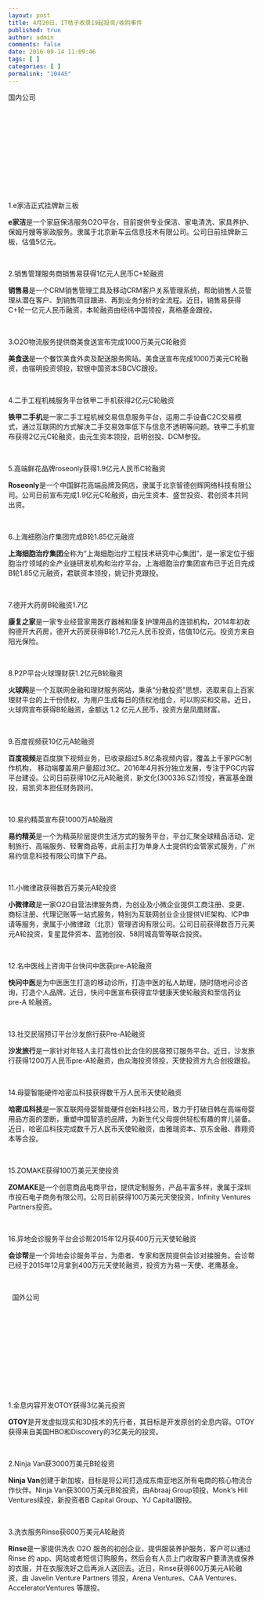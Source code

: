 ```yaml
---
layout: post
title: 4月20日，IT桔子收录19起投资/收购事件
published: true
author: admin
comments: false
date: 2016-09-14 11:09:46
tags: [ ]
categories: [ ]
permalink: "10445"
---
```

  国内公司   &nbsp; 

&nbsp;

&nbsp;

&nbsp;

&nbsp;

&nbsp;

&nbsp;

1.e家洁正式挂牌新三板

**e家洁**是一个家庭保洁服务O2O平台，目前提供专业保洁、家电清洗、家具养护、保姆月嫂等家政服务。隶属于北京新车云信息技术有限公司。公司日前挂牌新三板，估值5亿元。

&nbsp;

2.销售管理服务商销售易获得1亿元人民币C+轮融资

**销售易**是一个CRM销售管理工具及移动CRM客户关系管理系统，帮助销售人员管理从潜在客户、到销售项目跟进、再到业务分析的全流程。近日，销售易获得C+轮一亿元人民币融资，本轮融资由经纬中国领投，真格基金跟投。

&nbsp;

3.O2O物流服务提供商美食送宣布完成1000万美元C轮融资

**美食送**是一个餐饮美食外卖及配送服务网站。美食送宣布完成1000万美元C轮融资，由锴明投资领投，软银中国资本SBCVC跟投。

&nbsp;

4.二手工程机械服务平台铁甲二手机获得2亿元C轮融资

**铁甲二手机**是一家二手工程机械交易信息服务平台，运用二手设备C2C交易模式，通过互联网的方式解决二手交易效率低下与信息不透明等问题。铁甲二手机宣布获得2亿元C轮融资，由元生资本领投，启明创投、DCM参投。

&nbsp;

5.高端鲜花品牌roseonly获得1.9亿元人民币C轮融资

**Roseonly**是一个中国鲜花高端品牌及网店，隶属于北京智德创辉网络科技有限公司。公司日前宣布完成1.9亿元C轮融资，由元生资本、盛世投资、君创资本共同出资。

&nbsp;

6.上海细胞治疗集团完成B轮1.85亿元融资

**上海细胞治疗集团**全称为“上海细胞治疗工程技术研究中心集团”，是一家定位于细胞治疗领域的全产业链研发机构和治疗平台。上海细胞治疗集团宣布已于近日完成B轮1.85亿元融资，君联资本领投，姚记扑克跟投。

&nbsp;

7.德开大药房B轮融资1.7亿

**康复之家**是一家专业经营家用医疗器械和康复护理用品的连锁机构，2014年初收购德开大药房，德开大药房获得B轮1.7亿元人民币投资，估值10亿元。投资方来自阳光保险。

&nbsp;

8.P2P平台火球理财获1.2亿元B轮融资

**火球网**是一个互联网金融和理财服务网站，秉承“分散投资”思想，选取来自上百家理财平台的上千份债权，为用户生成每日的债权池组合，可以购买和交易。近日，火球网宣布获得B轮融资，金额达 1.2 亿元人民币，投资方是凤凰财富。

&nbsp;

9.百度视频获10亿元A轮融资

**百度视频**是百度旗下视频业务，已收录超过5.8亿条视频内容，覆盖上千家PGC制作机构， 移动端覆盖用户量超过3亿。2016年4月拆分独立发展，专注于PGC内容平台建设。公司日前获得10亿元A轮融资，新文化(300336.SZ)领投，赛富基金跟投，易凯资本担任财务顾问。

&nbsp;

10.易约精英宣布获1000万A轮融资

**易约精英**是一个为精英阶层提供生活方式的服务平台，平台汇聚全球精品活动、定制旅行、高端服务、轻奢商品等，此前主打为单身人士提供约会管家式服务，广州易约信息科技有限公司旗下产品。

&nbsp;

11.小微律政获得数百万美元A轮投资

**小微律政**是一家O2O自营法律服务商，为创业及小微企业提供工商注册、变更、商标注册、代理记账等一站式服务，特别为互联网创业企业提供VIE架构、ICP申请等服务，隶属于小微律政（北京）管理咨询有限公司。公司日前获得数百万元美元A轮投资，复星昆仲资本、蓝驰创投、58同城高管等联合投资。

&nbsp;

12.名中医线上咨询平台快问中医获pre-A轮融资

**快问中医**是为中医医生打造的移动诊所，打造中医的私人助理，随时随地问诊咨询，打造个人品牌。近日，快问中医宣布获得宜华健康天使轮融资和至信药业 pre-A 轮融资。

&nbsp;

13.社交民宿预订平台沙发旅行获Pre-A轮融资

**沙发旅行**是一家针对年轻人主打高性价比合住的民宿预订服务平台。近日，沙发旅行获得1200万人民币pre-A轮融资，由众海投资领投，天使投资方九合创投跟投。

&nbsp;

14.母婴智能硬件哈密瓜科技获得数千万人民币天使轮融资

**哈密瓜科技**是一家互联网母婴智能硬件创新科技公司，致力于打破日韩在高端母婴用品方面的垄断，重塑中国智造的品牌，为新生代父母提供轻松有趣的育儿装备。近日，哈密瓜科技完成数千万人民币天使轮融资，由雅瑞资本、京东金融、鼎翔资本等合投。

&nbsp;

15.ZOMAKE获得100万美元天使投资

**ZOMAKE**是一个创意商品电商平台，提供定制服务，产品丰富多样，隶属于深圳市投石电子商务有限公司。公司日前获得100万美元天使投资，Infinity Ventures Partners投资。

&nbsp;

16.异地会诊服务平台会诊帮2015年12月获400万元天使轮融资

**会诊帮**是一个异地会诊服务平台，为患者、专家和医院提供会诊对接服务。会诊帮已经于2015年12月拿到400万元天使轮融资，投资方为易一天使、老鹰基金。

&nbsp;

&nbsp;  国外公司   &nbsp; 

&nbsp;

&nbsp;

&nbsp;

&nbsp;

&nbsp;

&nbsp;

1.全息内容开发OTOY获得3亿美元投资

**OTOY**是开发虚拟现实和3D技术的先行者，其目标是开发原创的全息内容。OTOY获得来自美国HBO和Discovery的3亿美元的投资。

&nbsp;

2.Ninja Van获3000万美元B轮投资

**Ninja Van**创建于新加坡，目标是将公司打造成东南亚地区所有电商的核心物流合作伙伴。Ninja Van获3000万美元B轮投资，由Abraaj Group领投，Monk’s Hill Ventures续投，新投资者B Capital Group、YJ Capital跟投。

&nbsp;

3.洗衣服务Rinse获600万美元A轮融资

**Rinse**是一家提供洗衣 O2O 服务的初创企业，提供服装养护服务，客户可以通过 Rinse 的 app、网站或者短信订购服务，然后会有人员上门收取客户要清洗或保养的衣服，并在衣服洗好之后再派人送回去。近日，Rinse获得600万美元A轮融资，由 Javelin Venture Partners 领投，Arena Ventures、CAA Ventures、AcceleratorVentures 等跟投。 